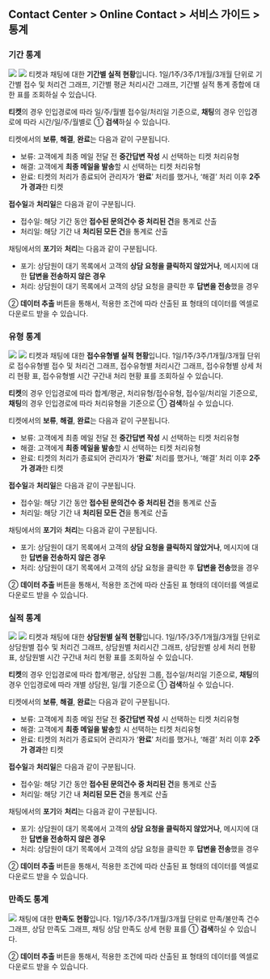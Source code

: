 ## Contact Center > Online Contact > 서비스 가이드 > 통계

### 기간 통계
![](http://static.toastoven.net/prod_contact_center/6.1-(1).png)
![](http://static.toastoven.net/prod_contact_center/6.1-(2).png)
티켓과 채팅에 대한 **기간별 실적 현황**입니다. 1일/1주/3주/1개월/3개월 단위로 기간별 접수 및 처리건 그래프, 기간별 평균 처리시간 그래프, 기간별 실적 통계 종합에 대한 표를 조회하실 수 있습니다. 

**티켓**의 경우 인입경로에 따라 일/주/월별 접수일/처리일 기준으로, **채팅**의 경우 인입경로에 따라 시간/일/주/월별로 ① **검색**하실 수 있습니다.

티켓에서의 **보류**, **해결**, **완료**는 다음과 같이 구분됩니다.
-	보류: 고객에게 최종 메일 전달 전 **중간답변 작성** 시 선택하는 티켓 처리유형
-	해결: 고객에게 **최종 메일을 발송**할 시 선택하는 티켓 처리유형
-	완료: 티켓의 처리가 종료되어 관리자가 ‘**완료**’ 처리를 했거나, ‘해결’ 처리 이후 **2주가 경과**한 티켓

**접수일**과 **처리일**은 다음과 같이 구분됩니다.
-	접수일: 해당 기간 동안 **접수된 문의건수 중 처리된 건**을 통계로 산출
-	처리일: 해당 기간 내 **처리된 모든 건**을 통계로 산출

채팅에서의 **포기**와 **처리**는 다음과 같이 구분됩니다.
-	포기: 상담원이 대기 목록에서 고객의 **상담 요청을 클릭하지 않았거나**, 메시지에 대한 **답변을 전송하지 않은 경우**
-	처리: 상담원이 대기 목록에서 고객의 상담 요청을 클릭한 후 **답변을 전송**했을 경우

② **데이터 추출** 버튼을 통해서, 적용한 조건에 따라 산출된 표 형태의 데이터를 엑셀로 다운로드 받을 수 있습니다.

### 유형 통계
![](http://static.toastoven.net/prod_contact_center/6.2-(1).png)
![](http://static.toastoven.net/prod_contact_center/6.2-(2).png)
티켓과 채팅에 대한 **접수유형별 실적 현황**입니다. 1일/1주/3주/1개월/3개월 단위로 접수유형별 접수 및 처리건 그래프, 접수유형별 처리시간 그래프, 접수유형별 상세 처리 현황 표, 접수유형별 시간 구간내 처리 현황 표를 조회하실 수 있습니다. 

**티켓**의 경우 인입경로에 따라 합계/평균, 처리유형/접수유형, 접수일/처리일 기준으로, **채팅**의 경우 인입경로에 따라 처리유형을 기준으로 ① **검색**하실 수 있습니다.

티켓에서의 **보류**, **해결**, **완료**는 다음과 같이 구분됩니다.
-	보류: 고객에게 최종 메일 전달 전 **중간답변 작성** 시 선택하는 티켓 처리유형
-	해결: 고객에게 **최종 메일을 발송**할 시 선택하는 티켓 처리유형
-	완료: 티켓의 처리가 종료되어 관리자가 ‘**완료**’ 처리를 했거나, ‘해결’ 처리 이후 **2주가 경과**한 티켓

**접수일**과 **처리일**은 다음과 같이 구분됩니다.
-	접수일: 해당 기간 동안 **접수된 문의건수 중 처리된 건**을 통계로 산출
-	처리일: 해당 기간 내 **처리된 모든 건**을 통계로 산출

채팅에서의 **포기**와 **처리**는 다음과 같이 구분됩니다.
-	포기: 상담원이 대기 목록에서 고객의 **상담 요청을 클릭하지 않았거나**, 메시지에 대한 **답변을 전송하지 않은 경우**
-	처리: 상담원이 대기 목록에서 고객의 상담 요청을 클릭한 후 **답변을 전송**했을 경우

② **데이터 추출** 버튼을 통해서, 적용한 조건에 따라 산출된 표 형태의 데이터를 엑셀로 다운로드 받을 수 있습니다.

### 실적 통계
![](http://static.toastoven.net/prod_contact_center/6.3-(1).png)
![](http://static.toastoven.net/prod_contact_center/6.3-(2).png)
티켓과 채팅에 대한 **상담원별 실적 현황**입니다. 1일/1주/3주/1개월/3개월 단위로 상담원별 접수 및 처리건 그래프, 상담원별 처리시간 그래프, 상담원별 상세 처리 현황 표, 상담원별 시간 구간내 처리 현황 표를 조회하실 수 있습니다. 

**티켓**의 경우 인입경로에 따라 합계/평균, 상담원 그룹, 접수일/처리일 기준으로, **채팅**의 경우 인입경로에 따라 개별 상담원, 일/월 기준으로 ① **검색**하실 수 있습니다.

티켓에서의 **보류**, **해결**, **완료**는 다음과 같이 구분됩니다.
-	보류: 고객에게 최종 메일 전달 전 **중간답변 작성** 시 선택하는 티켓 처리유형
-	해결: 고객에게 **최종 메일을 발송**할 시 선택하는 티켓 처리유형
-	완료: 티켓의 처리가 종료되어 관리자가 ‘**완료**’ 처리를 했거나, ‘해결’ 처리 이후 **2주가 경과**한 티켓

**접수일**과 **처리일**은 다음과 같이 구분됩니다.
-	접수일: 해당 기간 동안 **접수된 문의건수 중 처리된 건**을 통계로 산출
-	처리일: 해당 기간 내 **처리된 모든 건**을 통계로 산출

채팅에서의 **포기**와 **처리**는 다음과 같이 구분됩니다.
-	포기: 상담원이 대기 목록에서 고객의 **상담 요청을 클릭하지 않았거나**, 메시지에 대한 **답변을 전송하지 않은 경우**
-	처리: 상담원이 대기 목록에서 고객의 상담 요청을 클릭한 후 **답변을 전송**했을 경우

② **데이터 추출** 버튼을 통해서, 적용한 조건에 따라 산출된 표 형태의 데이터를 엑셀로 다운로드 받을 수 있습니다.

### 만족도 통계
![](http://static.toastoven.net/prod_contact_center/6.4-(1).png)
채팅에 대한 **만족도 현황**입니다. 1일/1주/3주/1개월/3개월 단위로 만족/불만족 건수 그래프, 상담 만족도 그래프, 채팅 상담 만족도 상세 현황 표를 ① **검색**하실 수 있습니다.

② **데이터 추출** 버튼을 통해서, 적용한 조건에 따라 산출된 표 형태의 데이터를 엑셀로 다운로드 받을 수 있습니다.

